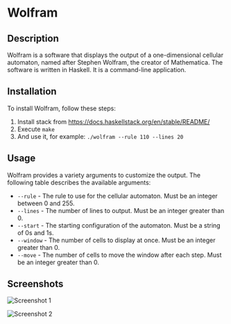# Wolfram

## Description

Wolfram is a software that displays the output of a one-dimensional cellular automaton, named after Stephen Wolfram, the creator of Mathematica. The software is written in Haskell. It is a command-line application.

## Installation

To install Wolfram, follow these steps:

1. Install stack from https://docs.haskellstack.org/en/stable/README/
2. Execute `make`
3. And use it, for example: `./wolfram --rule 110 --lines 20`

## Usage

Wolfram provides a variety arguments to customize the output. The following table describes the available arguments:

- `--rule` - The rule to use for the cellular automaton. Must be an integer between 0 and 255.
- `--lines` - The number of lines to output. Must be an integer greater than 0.
- `--start` - The starting configuration of the automaton. Must be a string of 0s and 1s.
- `--window` - The number of cells to display at once. Must be an integer greater than 0.
- `--move` - The number of cells to move the window after each step. Must be an integer greater than 0.

## Screenshots

![Screenshot 1](
https://raw.githubusercontent.com/robertodr/wolfram/master/screenshots/screenshot1.png)

![Screenshot 2](
https://raw.githubusercontent.com/robertodr/wolfram/master/screenshots/screenshot2.png)
